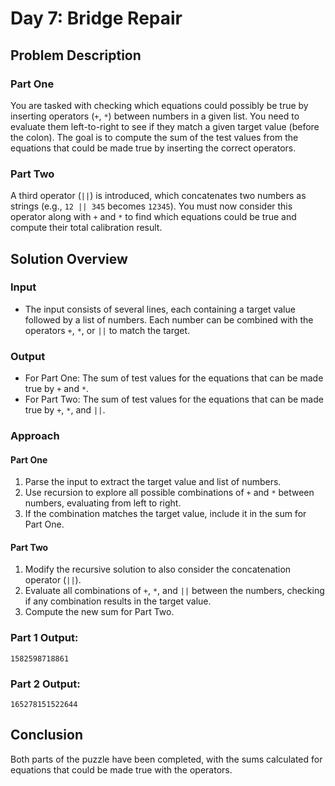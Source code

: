 # Day 7: Bridge Repair

## Problem Description

### Part One
You are tasked with checking which equations could possibly be true by inserting operators (`+`, `*`) between numbers in a given list. You need to evaluate them left-to-right to see if they match a given target value (before the colon). The goal is to compute the sum of the test values from the equations that could be made true by inserting the correct operators.

### Part Two
A third operator (`||`) is introduced, which concatenates two numbers as strings (e.g., `12 || 345` becomes `12345`). You must now consider this operator along with `+` and `*` to find which equations could be true and compute their total calibration result.

## Solution Overview

### Input
- The input consists of several lines, each containing a target value followed by a list of numbers. Each number can be combined with the operators `+`, `*`, or `||` to match the target.

### Output
- For Part One: The sum of test values for the equations that can be made true by `+` and `*`.
- For Part Two: The sum of test values for the equations that can be made true by `+`, `*`, and `||`.

### Approach

#### Part One
1. Parse the input to extract the target value and list of numbers.
2. Use recursion to explore all possible combinations of `+` and `*` between numbers, evaluating from left to right.
3. If the combination matches the target value, include it in the sum for Part One.

#### Part Two
1. Modify the recursive solution to also consider the concatenation operator (`||`).
2. Evaluate all combinations of `+`, `*`, and `||` between the numbers, checking if any combination results in the target value.
3. Compute the new sum for Part Two.

### Part 1 Output:
```
1582598718861
```

### Part 2 Output:
```
165278151522644
```

## Conclusion
Both parts of the puzzle have been completed, with the sums calculated for equations that could be made true with the operators.
